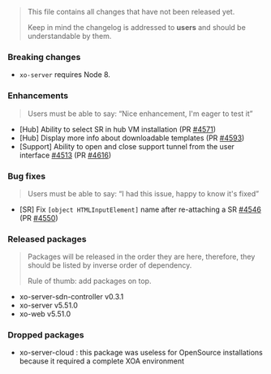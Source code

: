 > This file contains all changes that have not been released yet.
>
> Keep in mind the changelog is addressed to **users** and should be
> understandable by them.

### Breaking changes

- `xo-server` requires Node 8.

### Enhancements

> Users must be able to say: “Nice enhancement, I'm eager to test it”

- [Hub] Ability to select SR in hub VM installation (PR [#4571](https://github.com/vatesfr/xen-orchestra/pull/4571))
- [Hub] Display more info about downloadable templates (PR [#4593](https://github.com/vatesfr/xen-orchestra/pull/4593))
- [Support] Ability to open and close support tunnel from the user interface [#4513](https://github.com/vatesfr/xen-orchestra/issues/4513) (PR [#4616](https://github.com/vatesfr/xen-orchestra/pull/4616))

### Bug fixes

> Users must be able to say: “I had this issue, happy to know it's fixed”

- [SR] Fix `[object HTMLInputElement]` name after re-attaching a SR [#4546](https://github.com/vatesfr/xen-orchestra/issues/4546) (PR [#4550](https://github.com/vatesfr/xen-orchestra/pull/4550))

### Released packages

> Packages will be released in the order they are here, therefore, they should
> be listed by inverse order of dependency.
>
> Rule of thumb: add packages on top.

- xo-server-sdn-controller v0.3.1
- xo-server v5.51.0
- xo-web v5.51.0

### Dropped packages

- xo-server-cloud : this package was useless for OpenSource installations because it required a complete XOA environment
